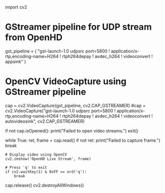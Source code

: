 import cv2

# GStreamer pipeline for UDP stream from OpenHD
gst_pipeline = (
    "gst-launch-1.0 udpsrc port=5800 ! application/x-rtp,encoding-name=H264 ! rtph264depay ! avdec_h264 ! videoconvert ! appsink"
)



# OpenCV VideoCapture using GStreamer pipeline
cap = cv2.VideoCapture(gst_pipeline, cv2.CAP_GSTREAMER)
#cap = cv2.VideoCapture("gst-launch-1.0 udpsrc port=5800 ! application/x-rtp,encoding-name=H264 ! rtph264depay ! avdec_h264 ! videoconvert ! autovideosink", cv2.CAP_GSTREAMER)

if not cap.isOpened():
    print("Failed to open video streams.")
    exit()

while True:
    ret, frame = cap.read()
    if not ret:
        print("Failed to capture frame.")
        break

    # Display video using OpenCV
    cv2.imshow('OpenHD Live Stream', frame)

    # Press 'q' to exit
    if cv2.waitKey(1) & 0xFF == ord('q'):
        break

cap.release()
cv2.destroyAllWindows()
